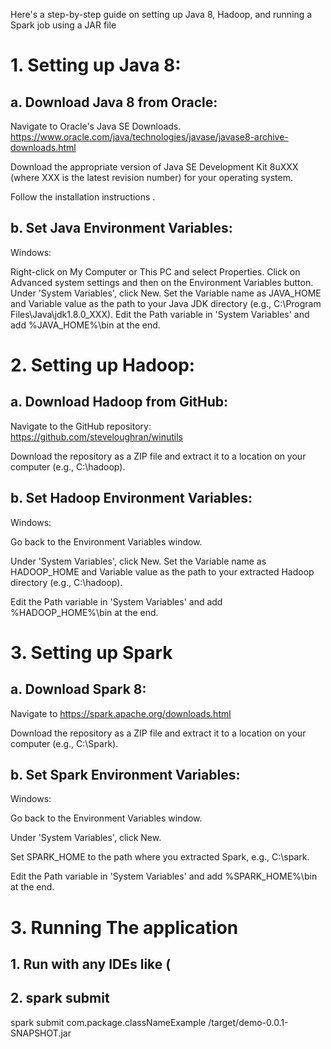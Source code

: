 
Here's a step-by-step guide on setting up Java 8, Hadoop, and running a Spark job using a JAR file

# 1. Setting up Java 8:
## a. Download Java 8 from Oracle:

Navigate to Oracle's Java SE Downloads. https://www.oracle.com/java/technologies/javase/javase8-archive-downloads.html

Download the appropriate version of Java SE Development Kit 8uXXX (where XXX is the latest revision number) for your operating system.

Follow the installation instructions
.
## b. Set Java Environment Variables:

Windows:

Right-click on My Computer or This PC and select Properties.
Click on Advanced system settings and then on the Environment Variables button.
Under 'System Variables', click New. Set the Variable name as JAVA_HOME and Variable value as the path to your Java JDK directory (e.g., C:\Program Files\Java\jdk1.8.0_XXX).
Edit the Path variable in 'System Variables' and add %JAVA_HOME%\bin at the end.

# 2. Setting up Hadoop:
## a. Download Hadoop from GitHub:

Navigate to the GitHub repository: https://github.com/steveloughran/winutils

Download the repository as a ZIP file and extract it to a location on your computer (e.g., C:\hadoop).

## b. Set Hadoop Environment Variables:

Windows:

Go back to the Environment Variables window.

Under 'System Variables', click New. Set the Variable name as HADOOP_HOME and Variable value as the path to your extracted Hadoop directory (e.g., C:\hadoop).

Edit the Path variable in 'System Variables' and add %HADOOP_HOME%\bin at the end.

# 3. Setting up Spark
## a. Download Spark 8:

Navigate to https://spark.apache.org/downloads.html

Download the repository as a ZIP file and extract it to a location on your computer (e.g., C:\Spark).

## b. Set Spark Environment Variables:

Windows:

Go back to the Environment Variables window.

Under 'System Variables', click New. 

Set SPARK_HOME to the path where you extracted Spark, e.g., C:\spark.

Edit the Path variable in 'System Variables' and add %SPARK_HOME%\bin at the end.

# 3. Running The application
## 1. Run with any IDEs like (

## 2. spark submit
spark submit com.package.classNameExample  /target/demo-0.0.1-SNAPSHOT.jar
